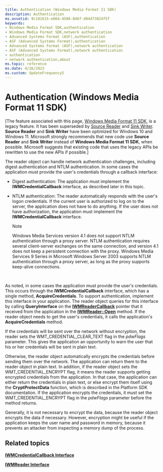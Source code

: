 ```yaml
---
title: Authentication (Windows Media Format 11 SDK)
description: Authentication
ms.assetid: 9c181615-e864-4588-846f-d04d73824f5f
keywords:
- Windows Media Format SDK,authentication
- Windows Media Format SDK,network authentication
- Advanced Systems Format (ASF),authentication
- ASF (Advanced Systems Format),authentication
- Advanced Systems Format (ASF),network authentication
- ASF (Advanced Systems Format),network authentication
- authentication
- network authentication,about
ms.topic: reference
ms.date: 4/26/2023
ms.custom: UpdateFrequency5
---
```


# Authentication (Windows Media Format 11 SDK)

\[The feature associated with this page, [Windows Media Format 11 SDK](/windows/win32/wmformat/windows-media-format-11-sdk), is a legacy feature. It has been superseded by [Source Reader](/windows/win32/medfound/source-reader) and [Sink Writer](/windows/win32/medfound/sink-writer). **Source Reader** and **Sink Writer** have been optimized for Windows 10 and Windows 11. Microsoft strongly recommends that new code use **Source Reader** and **Sink Writer** instead of **Windows Media Format 11 SDK**, when possible. Microsoft suggests that existing code that uses the legacy APIs be rewritten to use the new APIs if possible.\]

The reader object can handle network authentication challenges, including digest authentication and NTLM authentication. In some cases the application must provide the user's credentials through a callback interface:

-   Digest authentication: The application must implement the **IWMCredentialCallback** interface, as described later in this topic.
-   NTLM authentication: The reader automatically responds with the user's logon credentials. If the current user is authorized to log on to the server, the application does not have to do anything. If the user does not have authorization, the application must implement the **IWMCredentialCallback** interface.

    > [!Note]  
    > Windows Media Services version 4.1 does not support NTLM authentication through a proxy server. NTLM authentication requires several client-server exchanges on the same connection, and version 4.1 does not keep a persistent connection with the proxy. Windows Media Services 9 Series in Microsoft Windows Server 2003 supports NTLM authentication through a proxy server, as long as the proxy supports keep-alive connections.

     

As noted, in some cases the application must provide the user's credentials. This occurs through the **IWMCredentialCallback** interface, which has a single method, **AcquireCredentials**. To support authentication, implement this interface in your application. The reader object queries for this interface by calling **QueryInterface** on the [**IWMReaderCallback**](/previous-versions/windows/desktop/api/wmsdkidl/nn-wmsdkidl-iwmreadercallback) pointer that it received from the application in the [**IWMReader::Open**](/previous-versions/windows/desktop/api/Wmsdkidl/nf-wmsdkidl-iwmreader-open) method. If the reader object needs to get the user's credentials, it calls the application's **AcquireCredentials** method.

If the credentials will be sent over the network without encryption, the reader sets the WMT\_CREDENTIAL\_CLEAR\_TEXT flag in the *pdwFlags* parameter. This gives the application an opportunity to warn the user that his or her credentials will be sent in plain text.

Otherwise, the reader object automatically encrypts the credentials before sending them over the network. The application can return them to the reader object in plain text. In addition, if the reader object sets the WMT\_CREDENTIAL\_ENCRYPT flag, it means the reader supports getting encrypted credentials from the application. In that case, the application can either return the credentials in plain text, or else encrypt them itself using the **CryptProtectData** function, which is described in the Platform SDK documentation. If the application encrypts the credentials, it must set the WMT\_CREDENTIAL\_ENCRYPT flag in the *pdwFlags* parameter before the method returns.

Generally, it is not necessary to encrypt the data, because the reader object encrypts the data if necessary. However, encryption might be useful if the application keeps the user name and password in memory, because it prevents an attacker from inspecting a memory dump of the process.

## Related topics

<dl> <dt>

[**IWMCredentialCallback Interface**](/previous-versions/windows/desktop/api/wmsdkidl/nn-wmsdkidl-iwmcredentialcallback)
</dt> <dt>

[**IWMReader Interface**](/previous-versions/windows/desktop/api/wmsdkidl/nn-wmsdkidl-iwmreader)
</dt> </dl>

 

 




